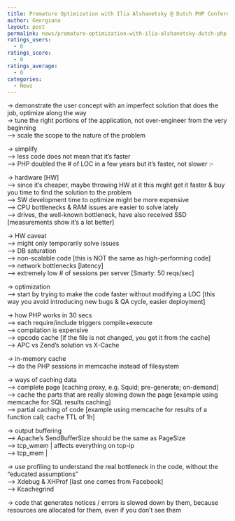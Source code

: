 ```yaml
---
title: Premature Optimization with Ilia Alshanetsky @ Dutch PHP Conference | Notes
author: Georgiana
layout: post
permalink: news/premature-optimization-with-ilia-alshanetsky-dutch-php-conference-notes/
ratings_users:
  - 0
ratings_score:
  - 0
ratings_average:
  - 0
categories:
  - News
---
```

-> demonstrate the user concept with an imperfect solution that does the job, optimize along the way  
-> tune the right portions of the application, not over-engineer from the very beginning  
&#8212;> scale the scope to the nature of the problem

-> simplify  
&#8212;> less code does not mean that it&#8217;s faster  
&#8212;> PHP doubled the # of LOC in a few years but it&#8217;s faster, not slower <img src="http://i2.wp.com/www.tekkie.ro/wp-includes/images/smilies/simple-smile.png?w=700" alt=":-)" class="wp-smiley" style="height: 1em; max-height: 1em;" data-recalc-dims="1" />

-> hardware [HW]  
&#8212;> since it&#8217;s cheaper, maybe throwing HW at it this might get it faster & buy you time to find the solution to the problem  
&#8212;> SW development time to optimize might be more expensive  
&#8212;> CPU bottlenecks & RAM issues are easier to solve lately  
&#8212;> drives, the well-known bottleneck, have also received SSD [measurements show it&#8217;s a lot better]

-> HW caveat  
&#8212;> might only temporarily solve issues  
&#8212;> DB saturation  
&#8212;> non-scalable code [this is NOT the same as high-performing code]  
&#8212;> network bottlenecks [latency]  
&#8212;> extremely low # of sessions per server [Smarty: 50 reqs/sec]

-> optimization  
&#8212;> start by trying to make the code faster without modifying a LOC [this way you avoid introducing new bugs & QA cycle, easier deployment]

-> how PHP works in 30 secs  
&#8212;> each require/include triggers compile+execute  
&#8212;> compilation is expensive  
&#8212;> opcode cache [if the file is not changed, you get it from the cache]  
&#8212;> APC vs Zend&#8217;s solution vs X-Cache

-> in-memory cache  
&#8212;> do the PHP sessions in memcache instead of filesystem

-> ways of caching data  
&#8212;> complete page [caching proxy, e.g. Squid; pre-generate; on-demand]  
&#8212;> cache the parts that are really slowing down the page [example using memcache for SQL results caching]  
&#8212;> partial caching of code [example using memcache for results of a function call; cache TTL of 1h]

-> output buffering  
&#8212;> Apache&#8217;s SendBufferSize should be the same as PageSize  
&#8212;> tcp_wmem | affects everything on tcp-ip  
&#8212;> tcp_mem |

-> use profiling to understand the real bottleneck in the code, without the &#8220;educated assumptions&#8221;  
&#8212;> Xdebug & XHProf [last one comes from Facebook]  
&#8212;> Kcachegrind

-> code that generates notices / errors is slowed down by them, because resources are allocated for them, even if you don&#8217;t see them
